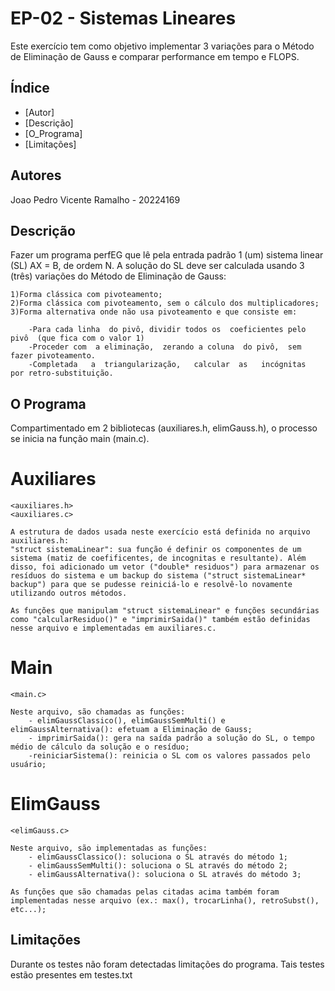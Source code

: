 # EP-02 - Sistemas Lineares

Este exercício tem como objetivo implementar 3 variações para o Método de Eliminação de Gauss e comparar performance em tempo e FLOPS.

## Índice

- [Autor]
- [Descrição]
- [O_Programa]
- [Limitações]

## Autores

Joao Pedro Vicente Ramalho - 20224169

## Descrição

Fazer um programa perfEG que lê pela entrada padrão 1 (um) sistema linear (SL) AX = B, de ordem N.
A solução do SL deve ser calculada usando 3 (três) variações do Método de Eliminação de Gauss:

    1)Forma clássica com pivoteamento;
    2)Forma clássica com pivoteamento, sem o cálculo dos multiplicadores;
    3)Forma alternativa onde não usa pivoteamento e que consiste em:

        -Para cada linha  do pivô, dividir todos os  coeficientes pelo pivô  (que fica com o valor 1)
        -Proceder com  a eliminação,  zerando a coluna  do pivô,  sem fazer pivoteamento.
        -Completada   a  triangularização,   calcular  as   incógnitas  por retro-substituição.

## O Programa

Compartimentado em 2 bibliotecas (auxiliares.h, elimGauss.h), o processo se inicia na função main (main.c).

# Auxiliares

    <auxiliares.h>
    <auxiliares.c>

    A estrutura de dados usada neste exercício está definida no arquivo auxiliares.h:
    "struct sistemaLinear": sua função é definir os componentes de um sistema (matiz de coefificentes, de incognitas e resultante). Além disso, foi adicionado um vetor ("double* residuos") para armazenar os resíduos do sistema e um backup do sistema ("struct sistemaLinear* backup") para que se pudesse reiniciá-lo e resolvê-lo novamente utilizando outros métodos.

    As funções que manipulam "struct sistemaLinear" e funções secundárias como "calcularResiduo()" e "imprimirSaida()" também estão definidas nesse arquivo e implementadas em auxiliares.c.

# Main

    <main.c>

    Neste arquivo, são chamadas as funções:
        - elimGaussClassico(), elimGaussSemMulti() e elimGaussAlternativa(): efetuam a Eliminação de Gauss;
        - imprimirSaida(): gera na saída padrão a solução do SL, o tempo médio de cálculo da solução e o resíduo;
        -reiniciarSistema(): reinicia o SL com os valores passados pelo usuário;

# ElimGauss

    <elimGauss.c>

    Neste arquivo, são implementadas as funções:
        - elimGaussClassico(): soluciona o SL através do método 1;
        - elimGaussSemMulti(): soluciona o SL através do método 2;
        - elimGaussAlternativa(): soluciona o SL através do método 3;

    As funções que são chamadas pelas citadas acima também foram implementadas nesse arquivo (ex.: max(), trocarLinha(), retroSubst(), etc...);

## Limitações

Durante os testes não foram detectadas limitações do programa. Tais testes estão presentes em testes.txt

